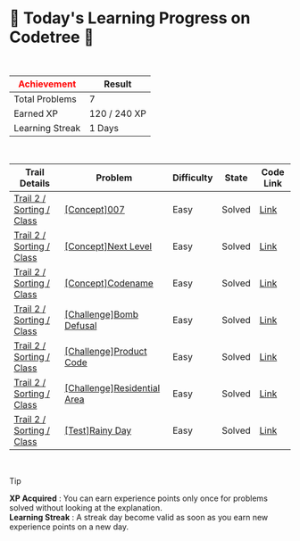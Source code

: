 # 🌲 Today's Learning Progress on Codetree 🌲

<br />

| <span style="color:red;display:block;text-align:center;"> **Achievement**</span> | Result |
|---|---|
|Total Problems| 7 |
| Earned XP | 120 / 240 XP |
| Learning Streak | 1 Days |

<br />

|Trail Details|Problem|Difficulty|State|Code Link|
|---|---|---|---|---|
|[Trail 2 / Sorting / Class](https://www.codetree.ai/trail-info/novice-mid/)|[[Concept]007](https://www.codetree.ai/trails/complete/curated-cards/intro-007/)|Easy|Solved|[Link](https://github.com/linuschoudhury/codetree/blob/main/250405/007/007.py)|
|[Trail 2 / Sorting / Class](https://www.codetree.ai/trail-info/novice-mid/)|[[Concept]Next Level](https://www.codetree.ai/trails/complete/curated-cards/intro-next-level/)|Easy|Solved|[Link](https://github.com/linuschoudhury/codetree/blob/main/250405/Next%20Level/next-level.py)|
|[Trail 2 / Sorting / Class](https://www.codetree.ai/trail-info/novice-mid/)|[[Concept]Codename](https://www.codetree.ai/trails/complete/curated-cards/intro-code-name/)|Easy|Solved|[Link](https://github.com/linuschoudhury/codetree/blob/main/250405/%EC%BD%94%EB%93%9C%EB%84%A4%EC%9E%84/code-name.py)|
|[Trail 2 / Sorting / Class](https://www.codetree.ai/trail-info/novice-mid/)|[[Challenge]Bomb Defusal](https://www.codetree.ai/trails/complete/curated-cards/challenge-bomb-removal/)|Easy|Solved|[Link](https://github.com/linuschoudhury/codetree/blob/main/250405/%ED%8F%AD%ED%83%84%20%ED%95%B4%EC%A0%9C/bomb-removal.py)|
|[Trail 2 / Sorting / Class](https://www.codetree.ai/trail-info/novice-mid/)|[[Challenge]Product Code](https://www.codetree.ai/trails/complete/curated-cards/challenge-product-code/)|Easy|Solved|[Link](https://github.com/linuschoudhury/codetree/blob/main/250405/%EC%83%81%ED%92%88%20%EC%BD%94%EB%93%9C/product-code.py)|
|[Trail 2 / Sorting / Class](https://www.codetree.ai/trail-info/novice-mid/)|[[Challenge]Residential Area](https://www.codetree.ai/trails/complete/curated-cards/challenge-where-live/)|Easy|Solved|[Link](https://github.com/linuschoudhury/codetree/blob/main/250405/%EC%82%AC%EB%8A%94%20%EC%A7%80%EC%97%AD/where-live.py)|
|[Trail 2 / Sorting / Class](https://www.codetree.ai/trail-info/novice-mid/)|[[Test]Rainy Day](https://www.codetree.ai/trails/complete/curated-cards/test-rainy-day/)|Easy|Solved|[Link](https://github.com/linuschoudhury/codetree/blob/main/250405/%EB%B9%84%EC%98%A4%EB%8A%94%20%EB%82%A0/rainy-day.py)|


<br />

> [!TIP]
> **XP Acquired** : You can earn experience points only once for problems solved without looking at the explanation.  
> **Learning Streak** : A streak day become valid as soon as you earn new experience points on a new day.

